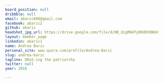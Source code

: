```yaml
---
board_position: null
dribbble: null
email: abaric896@gmail.com
facebook: abaric2
github: abaric
headshot_jpg_url: https://drive.google.com/file/d/0B_QigMGHfyD0dDVQNUktd2l6NU0/view?usp=sharing
layout: member_page
linkedin: abaric1
name: Andrea Baric
personal_site: www.quora.com/profile/Andrea-Baric
slug: andrea-baric
tagline: DDoS-ing the patriarchy
twitter: null
year: 2018

---
```

